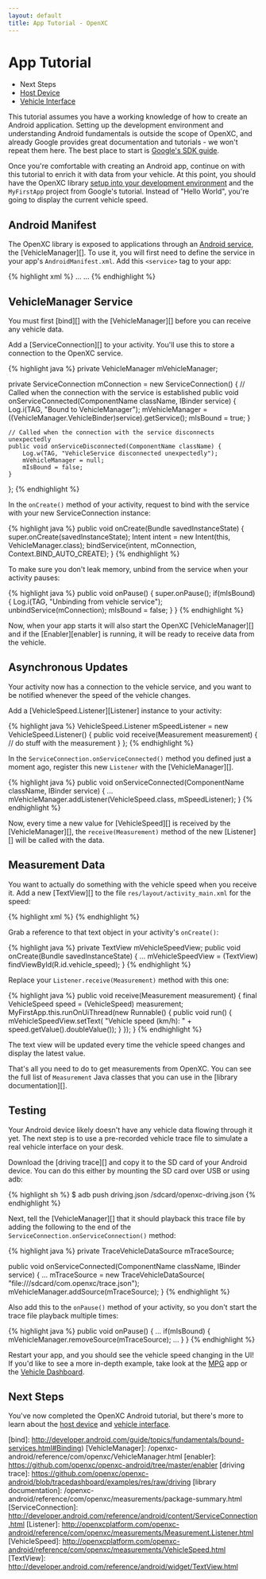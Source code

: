 ```yaml
---
layout: default
title: App Tutorial - OpenXC
---
```


<div class="page-header">
    <h1>App Tutorial</h1>
</div>

<div class="pull-right well">
    <ul class="nav nav-list">
        <li class="nav-header">Next Steps</li>
        <li><a href="/android/index.html">Host Device</a></li>
        <li><a href="/vehicle-interface/index.html">Vehicle Interface</a></li>
    </ul>
</div>

This tutorial assumes you have a working knowledge of how to create an Android
application. Setting up the development environment and understanding Android
fundamentals is outside the scope of OpenXC, and already Google provides great
documentation and tutorials - we won't repeat them here. The best place to start
is [Google's SDK guide][sdk].

Once you're comfortable with creating an Android app, continue on with this
tutorial to enrich it with data from your vehicle. At this point, you should
have the OpenXC library
[setup into your development environment][library project] and the `MyFirstApp`
project from Google's tutorial. Instead of "Hello World", you're going to display
the current vehicle speed.

<div class="page-header">
<h2>Android Manifest</h2>
</div>

The OpenXC library is exposed to applications through an
[Android service][], the [VehicleManager][]. To use it, you will first need to
define the service in your app's `AndroidManifest.xml`. Add this `<service>` tag
to your app:

{% highlight xml %}
<application>
    ...
    <service android:name="com.openxc.VehicleManager"/>
    ...
</application>
{% endhighlight %}

<div class="page-header">
<h2>VehicleManager Service</h2>
</div>

You must first [bind][] with the [VehicleManager][] before you can receive
any vehicle data.

Add a [ServiceConnection][] to your activity. You'll use this to store a
connection to the OpenXC service.

{% highlight java %}
private VehicleManager mVehicleManager;

private ServiceConnection mConnection = new ServiceConnection() {
    // Called when the connection with the service is established
    public void onServiceConnected(ComponentName className,
            IBinder service) {
        Log.i(TAG, "Bound to VehicleManager");
        mVehicleManager = ((VehicleManager.VehicleBinder)service).getService();
        mIsBound = true;
    }

    // Called when the connection with the service disconnects unexpectedly
    public void onServiceDisconnected(ComponentName className) {
        Log.w(TAG, "VehicleService disconnected unexpectedly");
        mVehicleManager = null;
        mIsBound = false;
    }
};
{% endhighlight %}

In the `onCreate()` method of your activity, request to bind with the service
with your new ServiceConnection instance:

{% highlight java %}
public void onCreate(Bundle savedInstanceState) {
    super.onCreate(savedInstanceState);
    Intent intent = new Intent(this, VehicleManager.class);
    bindService(intent, mConnection, Context.BIND_AUTO_CREATE);
}
{% endhighlight %}

To make sure you don't leak memory, unbind from the service when your activity
pauses:

{% highlight java %}
public void onPause() {
    super.onPause();
    if(mIsBound) {
        Log.i(TAG, "Unbinding from vehicle service");
        unbindService(mConnection);
        mIsBound = false;
    }
}
{% endhighlight %}


Now, when your app starts it will also start the OpenXC [VehicleManager][] and if
the [Enabler][enabler] is running, it will be ready to receive data from the
vehicle.

<div class="page-header">
<h2>Asynchronous Updates</h2>
</div>

Your activity now has a connection to the vehicle service, and you want to be
notified whenever the speed of the vehicle changes.

Add a [VehicleSpeed.Listener][Listener] instance to your activity:

{% highlight java %}
VehicleSpeed.Listener mSpeedListener = new VehicleSpeed.Listener() {
    public void receive(Measurement measurement) {
        // do stuff with the measurement
    }
};
{% endhighlight %}

In the `ServiceConnection.onServiceConnected()` method you defined just a moment
ago, register this new `Listener` with the [VehicleManager][].

{% highlight java %}
public void onServiceConnected(ComponentName className, IBinder service) {
    ...
    mVehicleManager.addListener(VehicleSpeed.class, mSpeedListener);
}
{% endhighlight %}

Now, every time a new value for [VehicleSpeed][] is received by the
[VehicleManager][], the `receive(Measurement)` method of the new [Listener][]
will be called with the data.

<div class="page-header">
<h2>Measurement Data</h2>
</div>

You want to actually do something with the vehicle speed when you receive it.
Add a new [TextView][] to the file `res/layout/activity_main.xml` for the speed:

{% highlight xml %}
<TextView android:id="@+id/vehicle_speed"/>
{% endhighlight %}

Grab a reference to that text object in your activity's `onCreate()`:

{% highlight java %}
private TextView mVehicleSpeedView;
public void onCreate(Bundle savedInstanceState) {
    ...
    mVehicleSpeedView = (TextView) findViewById(R.id.vehicle_speed);
}
{% endhighlight %}

Replace your `Listener.receive(Measurement)` method with this
one:

{% highlight java %}
public void receive(Measurement measurement) {
    final VehicleSpeed speed = (VehicleSpeed) measurement;
    MyFirstApp.this.runOnUiThread(new Runnable() {
        public void run() {
            mVehicleSpeedView.setText(
                "Vehicle speed (km/h): " + speed.getValue().doubleValue());
        }
    });
}
{% endhighlight %}

The text view will be updated every time the vehicle speed changes and display
the latest value.

That's all you need to do to get measurements from OpenXC. You can see the full
list of `Measurement` Java classes that you can use in the
[library documentation][].

<div class="page-header">
<h2>Testing</h2>
</div>

Your Android device likely doesn't have any vehicle data flowing through it yet.
The next step is to use a pre-recorded vehicle trace file to simulate a real
vehicle interface on your desk.

Download the [driving trace][] and copy it to the SD card of your Android
device. You can do this either by mounting the SD card over USB or using adb:

{% highlight sh %}
$ adb push driving.json /sdcard/openxc-driving.json
{% endhighlight %}

Next, tell the [VehicleManager][] that it should playback this trace file by
adding the following to the end of the `ServiceConnection.onServiceConnection()`
method:

{% highlight java %}
private TraceVehicleDataSource mTraceSource;

public void onServiceConnected(ComponentName className, IBinder service) {
    ...
    mTraceSource = new TraceVehicleDataSource(
            "file:///sdcard/com.openxc/trace.json");
    mVehicleManager.addSource(mTraceSource);
}
{% endhighlight %}

Also add this to the `onPause()` method of your activity, so you don't start the
trace file playback multiple times:

{% highlight java %}
public void onPause() {
    ...
    if(mIsBound) {
        mVehicleManager.removeSource(mTraceSource);
        ...
    }
}
{% endhighlight %}

Restart your app, and you should see the vehicle speed changing in the UI! If
you'd like to see a more in-depth example, take look at the [MPG][] app or the
[Vehicle Dashboard][].

<div class="page-header">
<h2>Next Steps</h2>
</div>

You've now completed the OpenXC Android tutorial, but there's more to learn
about the [host device][] and [vehicle interface][].

[sdk]: http://developer.android.com/sdk/index.html
[gg]: http://groups.google.com/group/openxc
[vehicle interface]: /vehicle-interface/index.html
[host device]: /android/index.html
[library project]: /getting-started/library-installation.html
[Vehicle Dashboard]: https://github.com/openxc/openxc-android/tree/master/examples
[MPG]: https://github.com/openxc/mpg
[Android service]: http://developer.android.com/guide/components/services.html
[bind]: http://developer.android.com/guide/topics/fundamentals/bound-services.html#Binding)
[VehicleManager]: /openxc-android/reference/com/openxc/VehicleManager.html
[enabler]: https://github.com/openxc/openxc-android/tree/master/enabler
[driving trace]: https://github.com/openxc/openxc-android/blob/tracedashboard/examples/res/raw/driving
[library documentation]: /openxc-android/reference/com/openxc/measurements/package-summary.html
[ServiceConnection]: http://developer.android.com/reference/android/content/ServiceConnection.html
[Listener]: http://openxcplatform.com/openxc-android/reference/com/openxc/measurements/Measurement.Listener.html
[VehicleSpeed]: http://openxcplatform.com/openxc-android/reference/com/openxc/measurements/VehicleSpeed.html
[TextView]: http://developer.android.com/reference/android/widget/TextView.html
